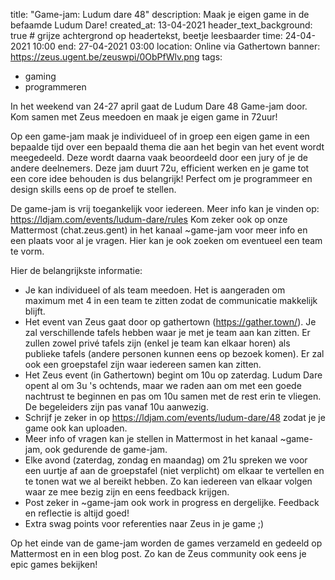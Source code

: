 title: "Game-jam: Ludum dare 48"
description: Maak je eigen game in de befaamde Ludum Dare!
created_at: 13-04-2021
header_text_background: true # grijze achtergrond op headertekst, beetje leesbaarder
time: 24-04-2021 10:00
end: 27-04-2021 03:00
location: Online via Gathertown
banner: https://zeus.ugent.be/zeuswpi/0ObPfWlv.png
tags:
  - gaming
  - programmeren


In het weekend van 24-27 april gaat de Ludum Dare 48 Game-jam door. Kom samen met Zeus meedoen en maak je eigen game in 72uur!

Op een game-jam maak je individueel of in groep een eigen game in een bepaalde tijd over een bepaald thema die aan het begin van het event wordt meegedeeld. Deze wordt daarna vaak beoordeeld door een jury of je de andere deelnemers. Deze jam duurt 72u, efficient werken en je game tot een core idee behouden is dus belangrijk! Perfect om je programmeer en design skills eens op de proef te stellen.

De game-jam is vrij toegankelijk voor iedereen. Meer info kan je vinden op: https://ldjam.com/events/ludum-dare/rules
Kom zeker ook op onze Mattermost (chat.zeus.gent) in het kanaal ~game-jam voor meer info en een plaats voor al je vragen. Hier kan je ook zoeken om eventueel een team te vorm.

Hier de belangrijkste informatie:
- Je kan individueel of als team meedoen. Het is aangeraden om maximum met 4 in een team te zitten zodat de communicatie makkelijk blijft.
- Het event van Zeus gaat door op gathertown (https://gather.town/). Je zal verschillende tafels hebben waar je met je team aan kan zitten. Er zullen zowel privé tafels zijn (enkel je team kan elkaar horen) als publieke tafels (andere personen kunnen eens op bezoek komen). Er zal ook een groepstafel zijn waar iedereen samen kan zitten.
- Het Zeus event (in Gathertown) begint om 10u op zaterdag. Ludum Dare opent al om 3u 's ochtends, maar we raden aan om met een goede nachtrust te beginnen en pas om 10u samen met de rest erin te vliegen. De begeleiders zijn pas vanaf 10u aanwezig.
- Schrijf je zeker in op https://ldjam.com/events/ludum-dare/48 zodat je je game ook kan uploaden.
- Meer info of vragen kan je stellen in Mattermost in het kanaal ~game-jam, ook gedurende de game-jam.
- Elke avond (zaterdag, zondag en maandag) om 21u spreken we voor een uurtje af aan de groepstafel (niet verplicht) om elkaar te vertellen en te tonen wat we al bereikt hebben. Zo kan iedereen van elkaar volgen waar ze mee bezig zijn en eens feedback krijgen.
- Post zeker in ~game-jam ook work in progress en dergelijke. Feedback en reflectie is altijd goed!
- Extra swag points voor referenties naar Zeus in je game ;)

Op het einde van de game-jam worden de games verzameld en gedeeld op Mattermost en in een blog post. Zo kan de Zeus community ook eens je epic games bekijken!